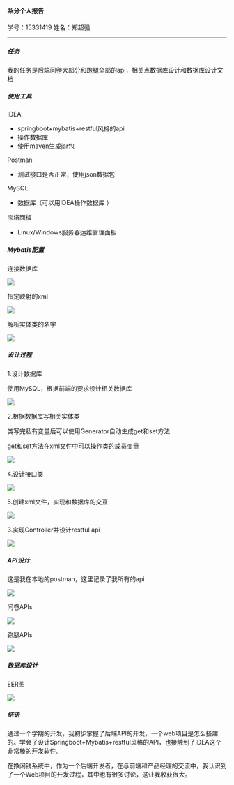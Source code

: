 #### 系分个人报告

学号：15331419	姓名：郑超强

------

##### 任务

我的任务是后端问卷大部分和跑腿全部的api，相关点数据库设计和数据库设计文档



[数据库设计文档]: https://blog.csdn.net/weixin_37763226/article/details/93527507



##### 使用工具

IDEA 

- springboot+mybatis+restful风格的api
- 操作数据库
- 使用maven生成jar包

Postman 

- 测试接口是否正常，使用json数据包

MySQL 

- 数据库（可以用IDEA操作数据库 ）

宝塔面板 

- Linux/Windows服务器运维管理面板



##### Mybatis配置

连接数据库

![](./pic/liansjk.png)

指定映射的xml

![](./pic/zhidxml.png)

解析实体类的名字

![](./pic/mybatis.png)

##### 设计过程

1.设计数据库

使用MySQL，根据前端的要求设计相关数据库

![](./pic/ideasjk.png)

2.根据数据库写相关实体类

类写完私有变量后可以使用Generator自动生成get和set方法

get和set方法在xml文件中可以操作类的成员变量

![](./pic/shiti.png)

4.设计接口类

![](./pic/jiekou.png)

5.创建xml文件，实现和数据库的交互

![](./pic/xml.png)

3.实现Controller并设计restful api

![](./pic/contro.png)

##### API设计

这是我在本地的postman，这里记录了我所有的api

![](./pic/bdpostman.png)

问卷APIs

![](./pic/wenj.png)

跑腿APIs

![](./pic/ptui.png)

##### 数据库设计

EER图

![](./pic/sjk2.png)

##### 结语

通过一个学期的开发，我初步掌握了后端API的开发，一个web项目是怎么搭建的。学会了设计Springboot+Mybatis+restful风格的API，也接触到了IDEA这个非常棒的开发软件。

在挣闲钱系统中，作为一个后端开发者，在与前端和产品经理的交流中，我认识到了一个Web项目的开发过程，其中也有很多讨论，这让我收获很大。
